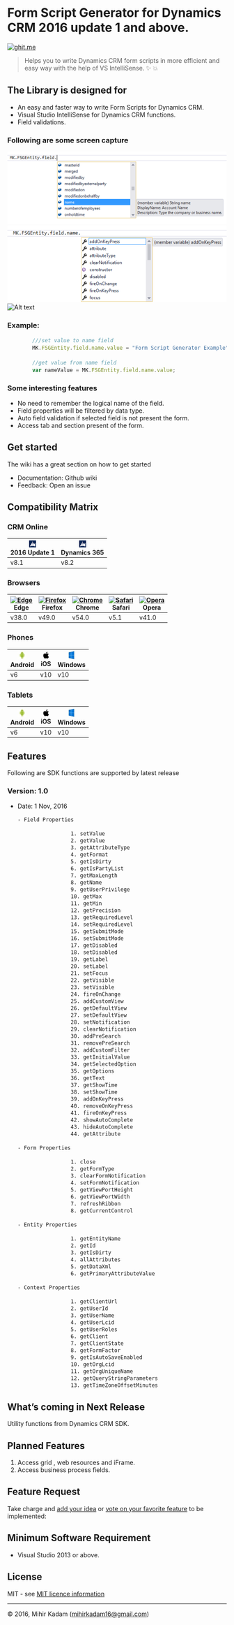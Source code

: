 # Form Script Generator for Dynamics CRM 2016 update 1 and above.
[![ghit.me](https://ghit.me/badge.svg?repo=mihirkadam/Form-Script-Generator)](https://ghit.me/repo/mihirkadam/Form-Script-Generator)
>Helps you to write Dynamics CRM form scripts in more efficient and easy way with the help of VS IntelliSense. :sparkles: :boom:
  

## The Library is designed for 
- An easy and faster way to write Form Scripts for Dynamics CRM.
- Visual Studio IntelliSense for Dynamics CRM functions.
- Field validations.

### Following are some screen capture 
![Alt text](https://github.com/mihirkadam/Form-Script-Generator/blob/master//Form%20Script%20Generator/Form%20Script%20Generator/Images/VSIntelliSense-Field-1.png?raw=true "Visual Studio IntelliSense")
![Alt text](https://github.com/mihirkadam/Form-Script-Generator/blob/master//Form%20Script%20Generator/Form%20Script%20Generator/Images/VSIntelliSense-Property-1.png?raw=true "Visual Studio IntelliSense")
![Alt text](https://github.com/mihirkadam/FormScriptGenerator/blob/master//Form%20Script%20Generator/Form%20Script%20Generator/Images/VSIntelliSense-Property-2.png?raw=true "Visual Studio IntelliSense")




### Example:
```javascript
     	///set value to name field
        MK.FSGEntity.field.name.value = "Form Script Generator Example";

        //get value from name field
        var nameValue = MK.FSGEntity.field.name.value; 
```

### Some interesting features 
- No need to remember the logical name of the field.
- Field properties will be filtered by data type.
- Auto field validation if selected field is not present the form.
- Access tab and section present of the form.

## Get started
The wiki has a great section on how to get started
- Documentation: Github wiki
- Feedback: Open an issue

## Compatibility Matrix
### CRM Online 
| <img src="https://github.com/mihirkadam/Form-Script-Generator/blob/master/Form%20Script%20Generator/Form%20Script%20Generator/Images/dynamics-crm-logo.png?raw=true" alt="2016 Update 1" width="16px" height="16px" /><br />2016 Update 1 | <img src="https://github.com/mihirkadam/Form-Script-Generator/blob/master/Form%20Script%20Generator/Form%20Script%20Generator/Images/dynamics-crm-logo.png?raw=true" alt="Dynamics 365" width="16px" height="16px" /><br />Dynamics 365 | 
| --------- | --------- | 
| v8.1| v8.2 | 

### Browsers 

| [<img src="https://raw.githubusercontent.com/godban/browsers-support-badges/master/src/images/edge.png?" alt="Edge" width="16px" height="16px" />](http://godban.github.io/browsers-support-badges/)<br />Edge | [<img src="https://raw.githubusercontent.com/godban/browsers-support-badges/master/src/images/firefox.png" alt="Firefox" width="16px" height="16px" />](http://godban.github.io/browsers-support-badges/)<br />Firefox | [<img src="https://raw.githubusercontent.com/godban/browsers-support-badges/master/src/images/chrome.png" alt="Chrome" width="16px" height="16px" />](http://godban.github.io/browsers-support-badges/)<br />Chrome | [<img src="https://raw.githubusercontent.com/godban/browsers-support-badges/master/src/images/safari.png" alt="Safari" width="16px" height="16px" />](http://godban.github.io/browsers-support-badges/)<br />Safari | [<img src="https://raw.githubusercontent.com/godban/browsers-support-badges/master/src/images/opera.png" alt="Opera" width="16px" height="16px" />](http://godban.github.io/browsers-support-badges/)<br />Opera | 
| --------- | --------- | --------- | --------- | --------- |
| v38.0| v49.0 | v54.0 |v5.1| v41.0

### Phones 
| <img src="https://github.com/mihirkadam/Form-Script-Generator/blob/master/Form%20Script%20Generator/Form%20Script%20Generator/Images/android_logo.jpg?raw=true" alt="Android" width="20px" height="20px" /><br />Android | <img src="https://github.com/mihirkadam/Form-Script-Generator/blob/master/Form%20Script%20Generator/Form%20Script%20Generator/Images/apple-logo.png?raw=true" alt="iOS" width="16px" height="16px" /><br />iOS | <img src="https://github.com/mihirkadam/Form-Script-Generator/blob/master/Form%20Script%20Generator/Form%20Script%20Generator/Images/windows-logo.jpg?raw=true" alt="Windows" width="20px" height="20px" /><br />Windows | 
| --------- | --------- | --------- | 
| v6| v10 | v10 

### Tablets 
| <img src="https://github.com/mihirkadam/Form-Script-Generator/blob/master/Form%20Script%20Generator/Form%20Script%20Generator/Images/android_logo.jpg?raw=true" alt="Android" width="20px" height="20px" /><br />Android | <img src="https://github.com/mihirkadam/Form-Script-Generator/blob/master/Form%20Script%20Generator/Form%20Script%20Generator/Images/apple-logo.png?raw=true" alt="iOS" width="16px" height="16px" /><br />iOS | <img src="https://github.com/mihirkadam/Form-Script-Generator/blob/master/Form%20Script%20Generator/Form%20Script%20Generator/Images/windows-logo.jpg?raw=true" alt="Windows" width="20px" height="20px" /><br />Windows | 
| --------- | --------- | --------- | 
| v6| v10 | v10 

## Features 
Following are SDK functions are supported by latest release 
### Version: 1.0
- Date: 1 Nov, 2016

      - Field Properties

                       1. setValue 
                       2. getValue 
                       3. getAttributeType 
                       4. getFormat
                       5. getIsDirty
                       6. getIsPartyList
                       7. getMaxLength
                       8. getName
                       9. getUserPrivilege 
                       10. getMax
                       11. getMin
                       12. getPrecision
                       13. getRequiredLevel
                       14. setRequiredLevel
                       15. getSubmitMode
                       16. setSubmitMode
                       17. getDisabled
                       18. setDisabled
                       19. getLabel
                       20. setLabel
                       21. setFocus
                       22. getVisible
                       23. setVisible
                       24. fireOnChange
                       25. addCustomView
                       26. getDefaultView
                       27. setDefaultView
                       28. setNotification
                       29. clearNotification
                       30. addPreSearch
                       31. removePreSearch
                       32. addCustomFilter
                       33. getInitialValue
                       34. getSelectedOption
                       35. getOptions
                       36. getText
                       37. getShowTime
                       38. setShowTime 
                       39. addOnKeyPress
                       40. removeOnKeyPress
                       41. fireOnKeyPress
                       42. showAutoComplete
                       43. hideAutoComplete
                       44. getAttribute

      - Form Properties

                       1. close
                       2. getFormType
                       3. clearFormNotification
                       4. setFormNotification
                       5. getViewPortHeight
                       6. getViewPortWidth
                       7. refreshRibbon
                       8. getCurrentControl

      - Entity Properties

                       1. getEntityName
                       2. getId
                       3. getIsDirty
                       4. allAttributes
                       5. getDataXml
                       6. getPrimaryAttributeValue

      - Context Properties

                       1. getClientUrl
                       2. getUserId
                       3. getUserName
                       4. getUserLcid
                       5. getUserRoles
                       6. getClient
                       7. getClientState
                       8. getFormFactor
                       9. getIsAutoSaveEnabled
                       10. getOrgLcid 
                       11. getOrgUniqueName
                       12. getQueryStringParameters
                       13. getTimeZoneOffsetMinutes

## What’s coming in Next Release  
Utility functions from Dynamics CRM SDK.

## Planned Features 
1. Access grid , web resources and iFrame. 
2. Access business process fields.

## Feature Request
Take charge and [add your idea](http://feathub.com/mihirkadam/Form-Script-Generator) or [vote on your favorite feature](http://feathub.com/mihirkadam/Form-Script-Generator) to be implemented:


## Minimum Software Requirement 
- Visual Studio 2013 or above.

## License
MIT - see [ MIT licence information](LICENSE)

----
© 2016, Mihir Kadam (mihirkadam16@gmail.com)
